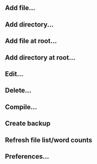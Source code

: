 ## Add file...

## Add directory...

## Add file at root...

## Add directory at root...

## Edit...

## Delete...

## Compile...

## Create backup

## Refresh file list/word counts

## Preferences...